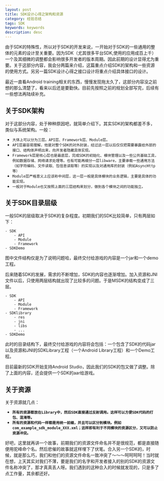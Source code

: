 ```yaml
---
layout: post
title: SDK设计心得之架构和资源
category: 经验总结
tags: SDK
keywords: keywords
description: desc
---
```


由于SDK的特殊性，所以对于SDK的开发来说，一开始对于SDK的一些通用的整体的元素的设计至关重要。因为SDK（尤其很多平台SDK,使用的应用成百上千）一个及其细微的调整都会影响很多开发者的版本周期。因此前期的设计显得尤为重要。关于这部分内容，我会分两篇来介绍，这篇重点介绍SDK的架构和一些资源的使用方式。另另一篇SDK设计心得之接口设计将重点介绍具体接口的设计。

最近一直看Android training相关的东西，慢慢发现拖太久了，这部分内容没之前想的那么清楚了，看来以后还是要勤快。目前先按照之前的规划全部写完，后续有一些想法再陆续补充。

## 关于SDK架构

对于这部分内容，处于种种原因吧，就简单介绍下。其实SDK的架构都差不多，类似与系统架构。一般：

- `大体上可以分为三层。API层、Framework层、Module层。`
- `API层最容易理解，他是对整个SDK的对外封装，经过这一层以后仅仅把需要暴露给外部的接口、结构体声明出来，向开发者隐藏具体实现。`
- `Framework层是核心层也是最底层，完成SDK的初始化、模块管理以及一些公共基础工具，例如数据存储、网络请求处理等。也有可能再细分一层libware，主要承载一些通用方法（如字符编码、文件读取、包信息读取等）的实现以及对通用库的封装（例如AsyncHttp等）`
- `Module层严格意义上应该称中间层，这一层一般是具体模块的业务逻辑，主要是具体的功能实现。`
- `一般对于Module也又按照上面的三层结构来划分，做到各个模块之间的功能独立。`

## 关于SDK目录层级

一般SDK的层级取决于SDK的复杂程度。初期我们的SDK比较简单，只有两层如下：
	
	- SDK
		- API
		- Module
		- Framework
	- SDKDemo

图中文件结构仅是为了说明问题哈，最终交付给游戏的内容是一个jar和一个demo工程。

后来随着SDK的发展，需求的不断增加，SDK的内容也逐渐增加。加入资源和JNI文件以后，只使用两层结构就出现了比较多的问题。于是MSDK的结构变成了三层。

	- SDK
		- API
		- Module
		- Framework
	- SDKlibrary
		- res
		- jni
		- libs
		- ...
	- SDKDemo

此时的目录结构下，最终交付给游戏的内容将会包括：一个包含了SDK的代码jar以及资源和JNI的SDKLibrary工程（一个Android Library工程）和一个Demo工程。

目前最新的SDK开始支持Android Studio，因此我们的SDK的包又做了调整。除了上面的内容，还会提供一个SDK的aar给游戏。

## 关于资源

关于资源就几点：

- **`所有的资源都放在Library中，然后SDK直接通过反射调用。这样可以方便SDK代码的打包、混淆等。`**
- **`所有的资源和代码一样都是用统一前缀，并且可以区分到模块。例如com_example_sdk_module_XXX.xml；这样即有利于不同模块的资源区分，又可以防止资源冲突。`**

好吧，这里就再讲一个故事，前期我们的资源文件命名并不是很规范，都是直接随便用驼峰命个名。然后悲催的故事就这样埋下了伏笔。合入另一个SDK的，时候，就是那么巧，我们和他们的资源文件命名一致冲突了～～～呵呵呵呵！当时就在想，上天其实对我们不薄，要是我们的名字和开发者接入的别的SDK的资源文件名称冲突了，那才真真丢人呀。我们遇到的这种合入的时候就发现的，只是多了点工作量，其余都还好。